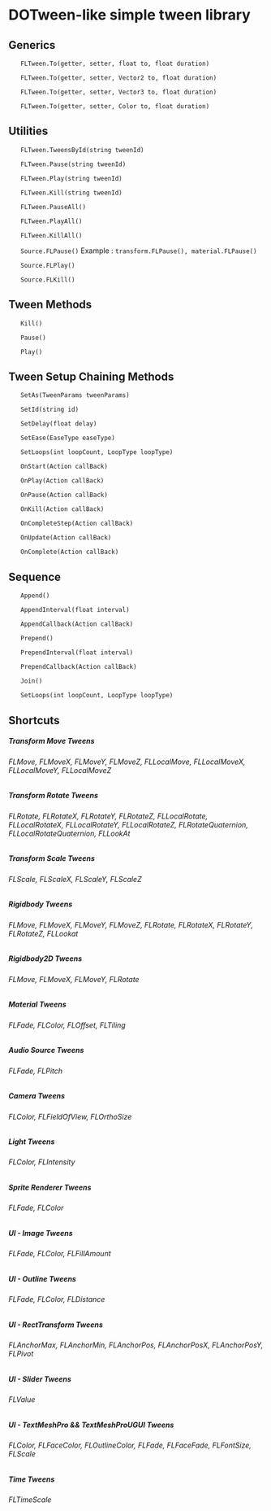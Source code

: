 <h1>DOTween-like simple tween library</h1>

<h2>Generics</h2>
<ul><code>FLTween.To(getter, setter, float to, float duration)</code></ul>
<ul><code>FLTween.To(getter, setter, Vector2 to, float duration)</code></ul>
<ul><code>FLTween.To(getter, setter, Vector3 to, float duration)</code></ul>
<ul><code>FLTween.To(getter, setter, Color to, float duration)</code></ul>

<h2>Utilities</h2>
<ul><code>FLTween.TweensById(string tweenId)</code></ul>
<ul><code>FLTween.Pause(string tweenId)</code></ul>
<ul><code>FLTween.Play(string tweenId)</code></ul>
<ul><code>FLTween.Kill(string tweenId)</code></ul>
<ul><code>FLTween.PauseAll()</code></ul>
<ul><code>FLTween.PlayAll()</code></ul>
<ul><code>FLTween.KillAll()</code></ul>
<ul><code>Source.FLPause()</code> Example : <code>transform.FLPause(), material.FLPause()</code></ul>
<ul><code>Source.FLPlay()</code></ul>
<ul><code>Source.FLKill()</code></ul>

<h2>Tween Methods</h2>
<ul><code>Kill()</code></ul>
<ul><code>Pause()</code></ul>
<ul><code>Play()</code></ul>

<h2>Tween Setup Chaining Methods</h2>
<ul><code>SetAs(TweenParams tweenParams)</code></ul>
<ul><code>SetId(string id)</code></ul>
<ul><code>SetDelay(float delay)</code></ul>
<ul><code>SetEase(EaseType easeType)</code></ul>
<ul><code>SetLoops(int loopCount, LoopType loopType)</code></ul>
<ul><code>OnStart(Action callBack)</code></ul>
<ul><code>OnPlay(Action callBack)</code></ul>
<ul><code>OnPause(Action callBack)</code></ul>
<ul><code>OnKill(Action callBack)</code></ul>
<ul><code>OnCompleteStep(Action callBack)</code></ul>
<ul><code>OnUpdate(Action callBack)</code></ul>
<ul><code>OnComplete(Action callBack)</code></ul>

<h2>Sequence</h2>
<ul><code>Append()</code></ul>
<ul><code>AppendInterval(float interval)</code></ul>
<ul><code>AppendCallback(Action callBack)</code></ul>
<ul><code>Prepend()</code></ul>
<ul><code>PrependInterval(float interval)</code></ul>
<ul><code>PrependCallback(Action callBack)</code></ul>
<ul><code>Join()</code></ul>
<ul><code>SetLoops(int loopCount, LoopType loopType)</code></ul>

<h2>Shortcuts</h2>
<h5>Transform Move Tweens</h5>
<h6>
FLMove, FLMoveX, FLMoveY, FLMoveZ, FLLocalMove, FLLocalMoveX, FLLocalMoveY, FLLocalMoveZ
</h6>
<h5>Transform Rotate Tweens</h5>
<h6>
FLRotate, FLRotateX, FLRotateY, FLRotateZ, FLLocalRotate, FLLocalRotateX, FLLocalRotateY, FLLocalRotateZ, FLRotateQuaternion, FLLocalRotateQuaternion, FLLookAt
</h6>
<h5>Transform Scale Tweens</h5>
<h6>
FLScale, FLScaleX, FLScaleY, FLScaleZ
</h6>
<h5>Rigidbody Tweens</h5>
<h6>
FLMove, FLMoveX, FLMoveY, FLMoveZ, FLRotate, FLRotateX, FLRotateY, FLRotateZ, FLLookat
</h6>
<h5>Rigidbody2D Tweens</h5>
<h6>
FLMove, FLMoveX, FLMoveY, FLRotate
</h6>
<h5>Material Tweens</h5>
<h6>
FLFade, FLColor, FLOffset, FLTiling
</h6>
<h5>Audio Source Tweens</h5>
<h6>
FLFade, FLPitch
</h6>
<h5>Camera Tweens</h5>
<h6>
FLColor, FLFieldOfView, FLOrthoSize
</h6>
<h5>Light Tweens</h5>
<h6>
FLColor, FLIntensity
</h6>
<h5>Sprite Renderer Tweens</h5>
<h6>
FLFade, FLColor
</h6>
<h5>UI - Image Tweens</h5>
<h6>
FLFade, FLColor, FLFillAmount
</h6>
<h5>UI - Outline Tweens</h5>
<h6>
FLFade, FLColor, FLDistance
</h6>
<h5>UI - RectTransform Tweens</h5>
<h6>
FLAnchorMax, FLAnchorMin, FLAnchorPos, FLAnchorPosX, FLAnchorPosY, FLPivot
</h6>
<h5>UI - Slider Tweens</h5>
<h6>
FLValue
</h6>
<h5>UI - TextMeshPro && TextMeshProUGUI Tweens</h5>
<h6>
FLColor, FLFaceColor, FLOutlineColor, FLFade, FLFaceFade, FLFontSize, FLScale 
</h6>
<h5>Time Tweens</h5>
<h6>
FLTimeScale
</h6>


















